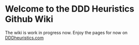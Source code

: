 # Welcome to the DDD Heuristics Github Wiki
The wiki is work in progress now. Enjoy the pages for now on [DDDheuristics.com](https://dddheuristics.com)




